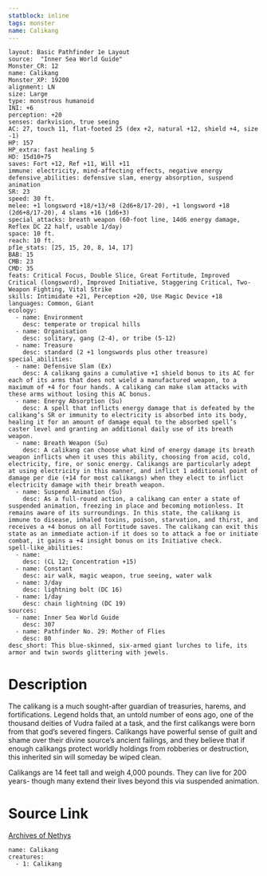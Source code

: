 ```yaml
---
statblock: inline
tags: monster
name: Calikang
---
```

```statblock
layout: Basic Pathfinder 1e Layout
source:  "Inner Sea World Guide"
Monster_CR: 12
name: Calikang
Monster_XP: 19200
alignment: LN
size: Large
type: monstrous humanoid
INI: +6
perception: +20
senses: darkvision, true seeing
AC: 27, touch 11, flat-footed 25 (dex +2, natural +12, shield +4, size -1)
HP: 157
HP_extra: fast healing 5
HD: 15d10+75
saves: Fort +12, Ref +11, Will +11
immune: electricity, mind-affecting effects, negative energy
defensive_abilities: defensive slam, energy absorption, suspend animation
SR: 23
speed: 30 ft.
melee: +1 longsword +18/+13/+8 (2d6+8/17-20), +1 longsword +18 (2d6+8/17-20), 4 slams +16 (1d6+3)
special_attacks: breath weapon (60-foot line, 14d6 energy damage, Reflex DC 22 half, usable 1/day)
space: 10 ft.
reach: 10 ft.
pf1e_stats: [25, 15, 20, 8, 14, 17]
BAB: 15
CMB: 23
CMD: 35
feats: Critical Focus, Double Slice, Great Fortitude, Improved Critical (longsword), Improved Initiative, Staggering Critical, Two-Weapon Fighting, Vital Strike
skills: Intimidate +21, Perception +20, Use Magic Device +18
languages: Common, Giant
ecology:
  - name: Environment
    desc: temperate or tropical hills
  - name: Organisation
    desc: solitary, gang (2-4), or tribe (5-12)
  - name: Treasure
    desc: standard (2 +1 longswords plus other treasure)
special_abilities:
  - name: Defensive Slam (Ex)
    desc: A calikang gains a cumulative +1 shield bonus to its AC for each of its arms that does not wield a manufactured weapon, to a maximum of +4 for four hands. A calikang can make slam attacks with these arms without losing this AC bonus.
  - name: Energy Absorption (Su)
    desc: A spell that inflicts energy damage that is defeated by the calikang’s SR or immunity to electricity is absorbed into its body, healing it for an amount of damage equal to the absorbed spell’s caster level and granting an additional daily use of its breath weapon.
  - name: Breath Weapon (Su)
    desc: A calikang can choose what kind of energy damage its breath weapon inflicts when it uses this ability, choosing from acid, cold, electricity, fire, or sonic energy. Calikangs are particularly adept at using electricity in this manner, and inflict 1 additional point of damage per die (+14 for most calikangs) when they elect to inflict electricity damage with their breath weapon.
  - name: Suspend Animation (Su)
    desc: As a full-round action, a calikang can enter a state of suspended animation, freezing in place and becoming motionless. It remains aware of its surroundings. In this state, the calikang is immune to disease, inhaled toxins, poison, starvation, and thirst, and receives a +4 bonus on all Fortitude saves. The calikang can exit this state as an immediate action-if it does so to attack a foe or initiate combat, it gains a +4 insight bonus on its Initiative check.
spell-like_abilities:
  - name:
    desc: (CL 12; Concentration +15)
  - name: Constant
    desc: air walk, magic weapon, true seeing, water walk
  - name: 3/day
    desc: lightning bolt (DC 16)
  - name: 1/day
    desc: chain lightning (DC 19)
sources:
  - name: Inner Sea World Guide
    desc: 307
  - name: Pathfinder No. 29: Mother of Flies
    desc: 80
desc_short: This blue-skinned, six-armed giant lurches to life, its armor and twin swords glittering with jewels.
```
# Description
The calikang is a much sought-after guardian of treasuries, harems, and fortifications. Legend holds that, an untold number of eons ago, one of the thousand deities of Vudra failed at a task, and the first calikangs were born from that god’s severed fingers. Calikangs have powerful sense of guilt and shame over their divine source’s ancient failings, and they believe that if enough calikangs protect worldly holdings from robberies or destruction, this inherited sin will someday be wiped clean.

Calikangs are 14 feet tall and weigh 4,000 pounds. They can live for 200 years- though many extend their lives beyond this via suspended animation.
# Source Link
[Archives of Nethys](https://aonprd.com/MonsterDisplay.aspx?ItemName=Calikang)
```encounter-table
name: Calikang
creatures:
  - 1: Calikang
```
